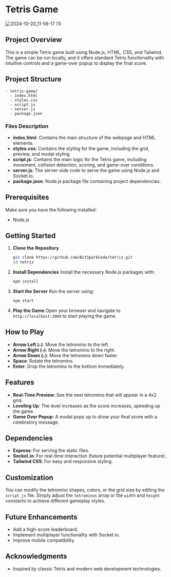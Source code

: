 # Tetris Game
![2024-10-20_11-56-17 (1)](https://github.com/user-attachments/assets/8ec2d5f8-452f-4848-b8c0-e9392b1d5327)

## Project Overview
This is a simple Tetris game built using Node.js, HTML, CSS, and Tailwind. The game can be run locally, and it offers standard Tetris functionality with intuitive controls and a game-over popup to display the final score.

## Project Structure

```
- tetris-game/
  - index.html
  - styles.css
  - script.js
  - server.js
  - package.json
```

### Files Description
- **index.html**: Contains the main structure of the webpage and HTML elements.
- **styles.css**: Contains the styling for the game, including the grid, preview, and modal styling.
- **script.js**: Contains the main logic for the Tetris game, including movement, collision detection, scoring, and game-over conditions.
- **server.js**: The server-side code to serve the game using Node.js and Socket.io.
- **package.json**: Node.js package file containing project dependencies.

## Prerequisites
Make sure you have the following installed:
- Node.js

## Getting Started

1. **Clone the Repository**
   ```sh
   git clone https://github.com/BitSparkCode/tetris.git
   cd tetris
   ```

2. **Install Dependencies**
   Install the necessary Node.js packages with:
   ```sh
   npm install
   ```

3. **Start the Server**
   Run the server using:
   ```sh
   npm start
   ```

4. **Play the Game**
   Open your browser and navigate to `http://localhost:3000` to start playing the game.

## How to Play
- **Arrow Left (`←`)**: Move the tetromino to the left.
- **Arrow Right (`→`)**: Move the tetromino to the right.
- **Arrow Down (`↓`)**: Move the tetromino down faster.
- **Space**: Rotate the tetromino.
- **Enter**: Drop the tetromino to the bottom immediately.

## Features
- **Real-Time Preview**: See the next tetromino that will appear in a 4x2 grid.
- **Leveling Up**: The level increases as the score increases, speeding up the game.
- **Game Over Popup**: A modal pops up to show your final score with a celebratory message.

## Dependencies
- **Express**: For serving the static files.
- **Socket.io**: For real-time interaction (future potential multiplayer feature).
- **Tailwind CSS**: For easy and responsive styling.

## Customization
You can modify the tetromino shapes, colors, or the grid size by editing the `script.js` file. Simply adjust the `tetrominos` array or the `width` and `height` constants to achieve different gameplay styles.

## Future Enhancements
- Add a high-score leaderboard.
- Implement multiplayer functionality with Socket.io.
- Improve mobile compatibility.

## Acknowledgments
- Inspired by classic Tetris and modern web development technologies.

